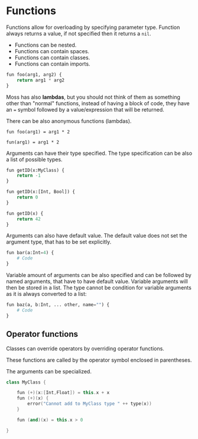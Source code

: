 # Functions

Functions allow for overloading by specifying parameter type. Function always
returns a value, if not specified then it returns a `nil`.

* Functions can be nested.
* Functions can contain spaces.
* Functions can contain classes.
* Functions can contain imports.

```py
fun foo(arg1, arg2) {
    return arg1 * arg2
}
```

Moss has also __lambdas__, but you should not think of them as something other
than "normal" functions, instead of having a block of code, they have an `=`
symbol followed by a value/expression that will be returned.

There can be also anonymous functions (lambdas).

```
fun foo(arg1) = arg1 * 2

fun(arg1) = arg1 * 2
```

Arguments can have their type specified. The type specification can be also
a list of possible types.

```py
fun getID(x:MyClass) {
    return -1
}

fun getID(x:[Int, Bool]) {
    return 0
}

fun getID(x) {
    return 42
}
```

Arguments can also have default value. The default value does not set the
argument type, that has to be set explicitly.

```py
fun bar(a:Int=4) {
    # Code
}
```

Variable amount of arguments can be also specified and can be followed by named
arguments, that have to have default value. Variable arguments will then be
stored in a list. The type cannot be condition for variable arguments as it is
always converted to a list:

```py
fun baz(a, b:Int, ... other, name="") {
    # Code
}
```

## Operator functions

Classes can override operators by overriding operator functions.

These functions are called by the operator symbol enclosed in parentheses.

The arguments can be specialized.

```cpp
class MyClass {

    fun (+)(x:[Int,Float]) = this.x + x
    fun (+)(x) {
        error("Cannot add to MyClass type " ++ type(x))
    }

    fun (and)(x) = this.x > 0

}
```